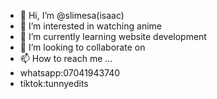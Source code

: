 - 👋 Hi, I’m @slimesa(isaac)
- 👀 I’m interested in watching anime
- 🌱 I’m currently learning website development
- 💞️ I’m looking to collaborate on 
- 📫 How to reach me ...
- whatsapp:07041943740
- tiktok:tunnyedits

<!---
slimesa/slimesa is a ✨ special ✨ repository because its `README.md` (this file) appears on your GitHub profile.
You can click the Preview link to take a look at your changes.
--->
